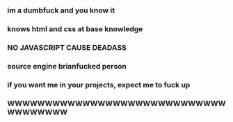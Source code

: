 ### im a dumbfuck and you know it
### knows html and css at base knowledge
### NO JAVASCRIPT CAUSE DEADASS
### source engine brianfucked person
### if you want me in your projects, expect me to fuck up
### WWWWWWWWWWWWWWWWWWWWWWWWWWWWWWWWWWWWW
